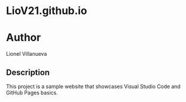 # LioV21.github.io
# Author
Lionel Villanueva

## Description 
This project  is a sample website that showcases  Visual Studio Code and GitHub Pages basics.